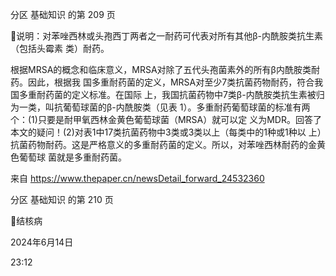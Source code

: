 分区 基础知识 的第 209 页

说明：对苯唑西林或头孢西丁两者之一耐药可代表对所有其他β-内酰胺类抗生素（包括头霉素
类）耐药。

根据MRSA的概念和临床意义，MRSA对除了五代头孢菌素外的所有β内酰胺类耐药。因此，根据我
国多重耐药菌的定义，MRSA对至少7类抗菌药物耐药，符合我国多重耐药菌的定义标准。在国际
上，我国抗菌药物中7类β-内酰胺类抗生素被归为一类，叫抗葡萄球菌的β-内酰胺类（见表
1）。多重耐药葡萄球菌的标准有两个：(1)只要是耐甲氧西林金黄色葡萄球菌（MRSA）就可以定
义为MDR。回答了本文的疑问！(2)对表1中17类抗菌药物中3类或3类以上（每类中的1种或1种以
上）抗菌药物耐药。这是严格意义的多重耐药菌的定义。所以，对苯唑西林耐药的金黄色葡萄球
菌就是多重耐药菌。

来自 <https://www.thepaper.cn/newsDetail_forward_24532360>

分区 基础知识 的第 210 页

结核病

2024年6月14日

23:12